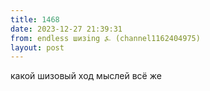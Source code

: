 ```yaml
---
title: 1468
date: 2023-12-27 21:39:31
from: endless шизing ⍼ (channel1162404975)
layout: post
---
```


какой шизовый ход мыслей всё же
